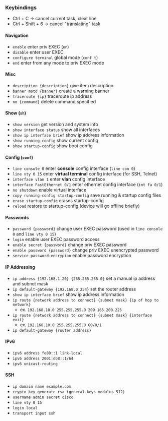 ### Keybindings
- Ctrl + C -> cancel current task, clear line
- Ctrl + Shift + 6 -> cancel "translating" task

#### Navigation
- `enable` enter priv EXEC (`en`)
- `disable` enter user EXEC
- `configure terminal` global mode (`conf t`)
- `end` enter from any mode to priv EXEC mode

#### Misc
- `description {description}` give item description
- `banner motd {banner}` create a warning banner
- `traceroute {ip}` traceroute ip address 
- `no {command}` delete command specified

#### Show (`sh`)
- `show version` get version and system info
- `show interface status` show all interfaces
- `show ip interface brief` show ip address information
- `show running-config` show current config
- `show startup-config` show boot config

#### Config (`conf`)
- `line console 0` enter **console** config interface (`line con 0`)
- `line vty 0 15` enter **virtual terminal** config interface (for SSH, Telnet)
- `interface vlan 1` enter **vlan** config interface
- `interface FastEthernet 0/1` enter ethernet config interface (`int fa 0/1`)
- `no shutdown` enable virtual interface
- `copy running-config startup-config` save running & startup config files
- `erase startup-config` erases startup-config
- `reload` restore to startup-config (device will go offline briefly)

#### Passwords
- `password {password}` change user EXEC password (used in `line console 0` and `line vty 0 15`)
- `login` enable user EXEC password access
- `enable secret {password}` change priv EXEC password
- `enable password {password}` change priv EXEC unencrypted password
- `service password-encrypion` enable password encryption

#### IP Addressing
- `ip address {192.168.1.20} {255.255.255.0}` set a manual ip address and subnet mask
- `ip default-gateway {192.168.0.254}` set the router address
- `show ip interface brief` show ip address information
- `ip route {network address to connect} {subnet mask} {ip of hop to network}`
	- ex. `192.168.10.0 255.255.255.0 209.165.200.225`
- `ip route {network address to connect} {subnet mask} {interface exit}`
	- ex. `192.168.10.0 255.255.255.0 G0/0/1`
- `ip default-gateway {router address}`
#### IPv6
- `ipv6 address fe80::1 link-local`
- `ipv6 address 2001:db8::1/64`
- `ipv6 unicast-routing`
#### SSH
- `ip domain name example.com`
- `crypto key generate rsa (general-keys modulus 512)`
- `username admin secret cisco`
- `line vty 0 15`
- `login local`
- `transport input ssh`